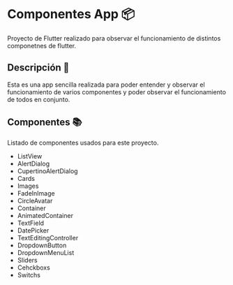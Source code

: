# Componentes App 📦
Proyecto de Flutter realizado para observar el funcionamiento de distintos componetnes de flutter.

## Descripción 📮
Esta es una app sencilla realizada para poder entender y observar el funcionamiento de varios componentes y poder observar el funcionamiento de todos en conjunto.

## Componentes 📚
Listado de componentes usados para este proyecto.
- ListView
- AlertDialog
- CupertinoAlertDialog
- Cards
- Images
- FadeInImage
- CircleAvatar
- Container
- AnimatedContainer
- TextField
- DatePicker
- TextEditingController
- DropdownButton
- DropdownMenuList
- Sliders
- Cehckboxs
- Switchs